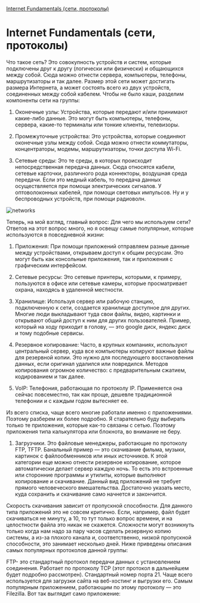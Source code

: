 [Internet Fundamentals (сети, протоколы)](#Internet)

<a name="Internet"></a>
# Internet Fundamentals (сети, протоколы)  

Что такое сеть? Это совокупность устройств и систем, которые подключены друг к другу (логически или физически) и общающихся между собой. Сюда можно отнести сервера, компьютеры, телефоны, маршрутизаторы и так далее. Размер этой сети может достигать размера Интернета, а может состоять всего из двух устройств, соединенных между собой кабелем. Чтобы не было каши, разделим компоненты сети на группы:

1) Оконечные узлы: Устройства, которые передают и/или принимают какие-либо данные. Это могут быть компьютеры, телефоны, сервера, какие-то терминалы или тонкие клиенты, телевизоры.

2) Промежуточные устройства: Это устройства, которые соединяют оконечные узлы между собой. Сюда можно отнести коммутаторы, концентраторы, модемы, маршрутизаторы, точки доступа Wi-Fi.

3) Сетевые среды: Это те среды, в которых происходит непосредственная передача данных. Сюда относятся кабели, сетевые карточки, различного рода коннекторы, воздушная среда передачи. Если это медный кабель, то передача данных осуществляется при помощи электрических сигналов. У оптоволоконных кабелей, при помощи световых импульсов. Ну и у беспроводных устройств, при помощи радиоволн.

![networks](https://habrastorage.org/files/aac/d20/e57/aacd20e57ab04cd3a80568edbad69228.PNG)  

Теперь, на мой взгляд, главный вопрос: Для чего мы используем сети? Ответов на этот вопрос много, но я освещу самые популярные, которые используются в повседневной жизни:

1) Приложения: При помощи приложений отправляем разные данные между устройствами, открываем доступ к общим ресурсам. Это могут быть как консольные приложения, так и приложения с графическим интерфейсом.

2) Сетевые ресурсы: Это сетевые принтеры, которыми, к примеру, пользуются в офисе или сетевые камеры, которые просматривает охрана, находясь в удаленной местности.

3) Хранилище: Используя сервер или рабочую станцию, подключенную к сети, создается хранилище доступное для других. Многие люди выкладывают туда свои файлы, видео, картинки и открывают общий доступ к ним для других пользователей. Пример, который на ходу приходит в голову, — это google диск, яндекс диск и тому подобные сервисы.

4) Резервное копирование: Часто, в крупных компаниях, используют центральный сервер, куда все компьютеры копируют важные файлы для резервной копии. Это нужно для последующего восстановления данных, если оригинал удалился или повредился. Методов копирования огромное количество: с предварительным сжатием, кодированием и так далее.

5) VoIP: Телефония, работающая по протоколу IP. Применяется она сейчас повсеместно, так как проще, дешевле традиционной телефонии и с каждым годом вытесняет ее.

Из всего списка, чаще всего многие работали именно с приложениями. Поэтому разберем их более подробно. Я старательно буду выбирать только те приложения, которые как-то связаны с сетью. Поэтому приложения типа калькулятора или блокнота, во внимание не беру.

1) Загрузчики. Это файловые менеджеры, работающие по протоколу FTP, TFTP. Банальный пример — это скачивание фильма, музыки, картинок с файлообменников или иных источников. К этой категории еще можно отнести резервное копирование, которое автоматически делает сервер каждую ночь. То есть это встроенные или сторонние программы и утилиты, которые выполняют копирование и скачивание. Данный вид приложений не требует прямого человеческого вмешательства. Достаточно указать место, куда сохранить и скачивание само начнется и закончится.

Скорость скачивания зависит от пропускной способности. Для данного типа приложений это не совсем критично. Если, например, файл будет скачиваться не минуту, а 10, то тут только вопрос времени, и на целостности файла это никак не скажется. Сложности могут возникнуть только когда нам надо за пару часов сделать резервную копию системы, а из-за плохого канала и, соответственно, низкой пропускной способности, это занимает несколько дней. Ниже приведены описания самых популярных протоколов данной группы:

FTP- это стандартный протокол передачи данных с установлением соединения. Работает по протоколу TCP (этот протокол в дальнейшем будет подробно рассмотрен). Стандартный номер порта 21. Чаще всего используется для загрузки сайта на веб-хостинг и выгрузки его. Самым популярным приложением, работающим по этому протоколу — это Filezilla. Вот так выглядит само приложение:



